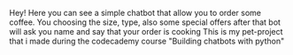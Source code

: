 Hey! Here you can see a simple chatbot that allow you to order some coffee. 
You choosing the size, type, also some special offers after that bot will ask you name and say that your order is cooking
This is my pet-project that i made during the codecademy course "Building chatbots with python"
